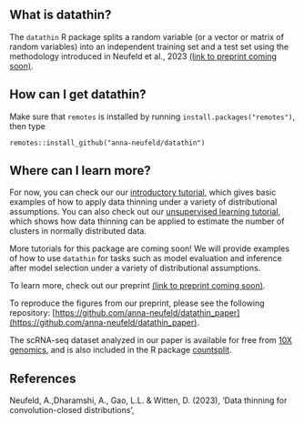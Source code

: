 What is datathin?
-----

The ``datathin`` R package splits a random variable (or a vector or matrix of random variables) into an independent training set and a test set using the methodology introduced in Neufeld et al., 2023 [(link to preprint coming soon)](...). 

How can I get datathin?
-----

Make sure that ``remotes`` is installed by running ``install.packages("remotes")``, then type

```{r}
remotes::install_github("anna-neufeld/datathin")
```

Where can I learn more? 
-----

For now, you can check our our [introductory tutorial](articles/introduction_tutorial.html), which gives basic examples of how to apply data thinning under a variety of distributional assumptions.  You can also check out our [unsupervised learning tutorial](articles/unsupervised_tutorial.html), which shows how data thinning can be applied to estimate the number of clusters in normally distributed data. 

More tutorials for this package are coming soon! We will provide examples of how to use ``datathin`` for tasks such as model evaluation and inference after model selection under a variety of distributional assumptions. 

To learn more, check out our preprint [(link to preprint coming soon)](...).

To reproduce the figures from our preprint, please see the following repository: [https://github.com/anna-neufeld/datathin_paper](https://github.com/anna-neufeld/datathin_paper). 

The scRNA-seq dataset analyzed in our paper is available for free from [10X genomics](https://cf.10xgenomics.com/samples/cell/pbmc3k/pbmc3k_filtered_gene_bc_matrices.tar.gz), and is also included in the R package [countsplit](https://anna-neufeld.github.io/countsplit/).


References 
----

Neufeld, A.,Dharamshi, A., Gao, L.L. & Witten, D. (2023), ‘Data thinning for convolution-closed distributions’, 




